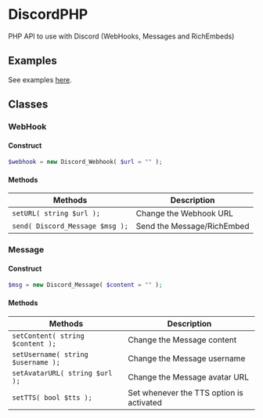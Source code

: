 # DiscordPHP
PHP API to use with Discord (WebHooks, Messages and RichEmbeds) 

## Examples
See examples [here](https://github.com/Guthen/DiscordPHP/tree/master/examples).

## Classes

### WebHook

#### Construct
```php
$webhook = new Discord_Webhook( $url = "" );
```

#### Methods

|        Methods          |       Description      |
|-------------------------|------------------------|
| `setURL( string $url );` | Change the Webhook URL | 
| `send( Discord_Message $msg );` | Send the Message/RichEmbed |

### Message

#### Construct
```php
$msg = new Discord_Message( $content = "" );
```

#### Methods

|        Methods          |       Description      |
|-------------------------|------------------------|
| `setContent( string $content );` | Change the Message content | 
| `setUsername( string $username );` | Change the Message username | 
| `setAvatarURL( string $url );` | Change the Message avatar URL | 
| `setTTS( bool $tts );` | Set whenever the TTS option is activated |
